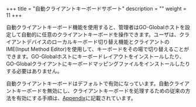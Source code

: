 +++
title = "自動クライアントキーボードサポート"
description = ""
weight = 11
+++

自動クライアントキーボード機能を使用すると、管理者はGO-Globalホストを設定して自動的に任意のクライアントキーボードを操作できます。ユーザは、クライアントデバイスのローカルキーボード切り替え機能とクライアントのIME(Input Method Editor)を使用して、キーボードをその場で切り替えることができます。GO-Globalホストにキーボードレイアウトをインストールしたり、GO-Globalクライアントにキーボードマッピングファイルをインストールしたりする必要はありません。

自動クライアントキーボードはデフォルトで有効になっています。自動クライアントキーボードを無効にし、クライアントキーボードを処理するための従来の方法を有効にする手順は、[Appendix](https://gitbook.kitasp.com/go-global-6/appendix)に記載されています。
